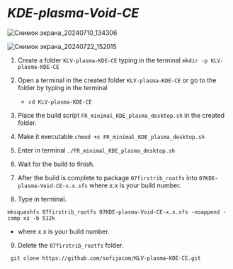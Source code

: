 # *KDE-plasma-Void-CE*

![Снимок экрана_20240710_134306](https://github.com/sofijacom/KDE-plasma-Void-CE/assets/107557749/33d847a9-8d59-43df-9db1-fff722148172)

![Снимок экрана_20240722_152015](https://github.com/user-attachments/assets/ed7b04b3-e59a-40b3-b593-f767b3156ac1)


1) Create a folder `KLV-plasma-KDE-CE` typing in the terminal `mkdir -p KLV-plasma-KDE-CE`

2) Open a terminal in the created folder `KLV-plasma-KDE-CE` or go to the folder by typing in the terminal

   - `cd KLV-plasma-KDE-CE`

3) Place the build script  `FR_minimal_KDE_plasma_desktop.sh` in the created folder.
   
4) Make it executable.`chmod +x FR_minimal_KDE_plasma_desktop.sh`

5) Enter in terminal `./FR_minimal_KDE_plasma_desktop.sh`

6) Wait for the build to finish.

7) After the build is complete to package `07firstrib_rootfs` into `07KDE-plasma-Void-CE-x.x.sfs` where x.x is your build number.

8) Type in terminal.

```
mksquashfs 07firstrib_rootfs 07KDE-plasma-Void-CE-x.x.sfs -noappend -comp xz -b 512k
```
  - where x.x is your build number.

9) Delete the `07firstrib_rootfs` folder.


```
 git clone https://github.com/sofijacom/KLV-plasma-KDE-CE.git
```
